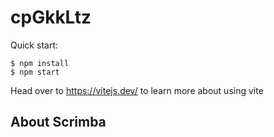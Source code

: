 # cpGkkLtz

Quick start:

```
$ npm install
$ npm start
````

Head over to https://vitejs.dev/ to learn more about using vite
## About Scrimba


